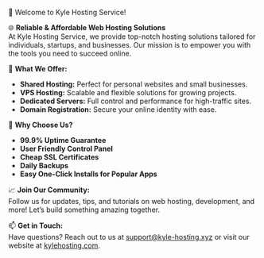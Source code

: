 👋 Welcome to Kyle Hosting Service!

🌐 **Reliable & Affordable Web Hosting Solutions**  
At Kyle Hosting Service, we provide top-notch hosting solutions tailored for individuals, startups, and businesses. Our mission is to empower you with the tools you need to succeed online.

🚀 **What We Offer:**  
- **Shared Hosting:** Perfect for personal websites and small businesses.  
- **VPS Hosting:** Scalable and flexible solutions for growing projects.  
- **Dedicated Servers:** Full control and performance for high-traffic sites.  
- **Domain Registration:** Secure your online identity with ease.

🔧 **Why Choose Us?**  
- **99.9% Uptime Guarantee**  
- **User Friendly Control Panel**  
- **Cheap SSL Certificates**  
- **Daily Backups**  
- **Easy One-Click Installs for Popular Apps**

📈 **Join Our Community:**  
Follow us for updates, tips, and tutorials on web hosting, development, and more! Let’s build something amazing together.

📫 **Get in Touch:**  
Have questions? Reach out to us at [support@kyle-hosting.xyz](mailto:support@kyle-hosting.xyz) or visit our website at [kylehosting.com](https://kylehosting.com).
